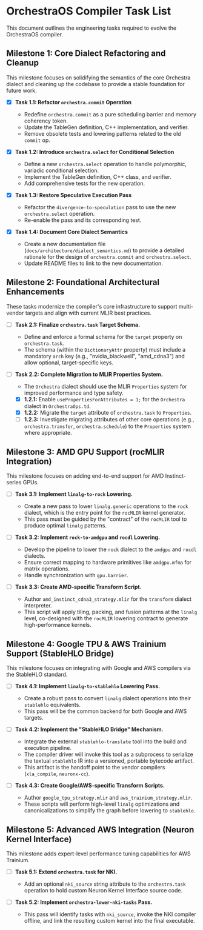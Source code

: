 # OrchestraOS Compiler Task List

This document outlines the engineering tasks required to evolve the OrchestraOS compiler.

## Milestone 1: Core Dialect Refactoring and Cleanup

This milestone focuses on solidifying the semantics of the core Orchestra dialect and cleaning up the codebase to provide a stable foundation for future work.

-   [x] **Task 1.1: Refactor `orchestra.commit` Operation**
    -   Redefine `orchestra.commit` as a pure scheduling barrier and memory coherency token.
    -   Update the TableGen definition, C++ implementation, and verifier.
    -   Remove obsolete tests and lowering patterns related to the old `commit` op.

-   [x] **Task 1.2: Introduce `orchestra.select` for Conditional Selection**
    -   Define a new `orchestra.select` operation to handle polymorphic, variadic conditional selection.
    -   Implement the TableGen definition, C++ class, and verifier.
    -   Add comprehensive tests for the new operation.

-   [x] **Task 1.3: Restore Speculative Execution Pass**
    -   Refactor the `divergence-to-speculation` pass to use the new `orchestra.select` operation.
    -   Re-enable the pass and its corresponding test.

-   [x] **Task 1.4: Document Core Dialect Semantics**
    -   Create a new documentation file (`docs/architecture/dialect_semantics.md`) to provide a detailed rationale for the design of `orchestra.commit` and `orchestra.select`.
    -   Update README files to link to the new documentation.

## Milestone 2: Foundational Architectural Enhancements

These tasks modernize the compiler's core infrastructure to support multi-vendor targets and align with current MLIR best practices.

-   [ ] **Task 2.1: Finalize `orchestra.task` Target Schema.**
    -   Define and enforce a formal schema for the `target` property on `orchestra.task`.
    -   The schema (within the `DictionaryAttr` property) must include a mandatory `arch` key (e.g., "nvidia_blackwell", "amd_cdna3") and allow optional, target-specific keys.

-   [ ] **Task 2.2: Complete Migration to MLIR Properties System.**
    -   The `Orchestra` dialect should use the MLIR `Properties` system for improved performance and type safety.
    -   [x] **1.2.1:** Enable `usePropertiesForAttributes = 1;` for the `Orchestra` dialect in `OrchestraOps.td`.
    -   [x] **1.2.2:** Migrate the `target` attribute of `orchestra.task` to `Properties`.
    -   [ ] **1.2.3:** Investigate migrating attributes of other core operations (e.g., `orchestra.transfer`, `orchestra.schedule`) to the `Properties` system where appropriate.

## Milestone 3: AMD GPU Support (rocMLIR Integration)

This milestone focuses on adding end-to-end support for AMD Instinct-series GPUs.

-   [ ] **Task 3.1: Implement `linalg-to-rock` Lowering.**
    -   Create a new pass to lower `linalg.generic` operations to the `rock` dialect, which is the entry point for the `rocMLIR` kernel generator.
    -   This pass must be guided by the "contract" of the `rocMLIR` tool to produce optimal `linalg` patterns.

-   [ ] **Task 3.2: Implement `rock-to-amdgpu` and `rocdl` Lowering.**
    -   Develop the pipeline to lower the `rock` dialect to the `amdgpu` and `rocdl` dialects.
    -   Ensure correct mapping to hardware primitives like `amdgpu.mfma` for matrix operations.
    -   Handle synchronization with `gpu.barrier`.

-   [ ] **Task 3.3: Create AMD-specific Transform Script.**
    -   Author `amd_instinct_cdna3_strategy.mlir` for the `transform` dialect interpreter.
    -   This script will apply tiling, packing, and fusion patterns at the `linalg` level, co-designed with the `rocMLIR` lowering contract to generate high-performance kernels.

## Milestone 4: Google TPU & AWS Trainium Support (StableHLO Bridge)

This milestone focuses on integrating with Google and AWS compilers via the StableHLO standard.

-   [ ] **Task 4.1: Implement `linalg-to-stablehlo` Lowering Pass.**
    -   Create a robust pass to convert `linalg` dialect operations into their `stablehlo` equivalents.
    -   This pass will be the common backend for both Google and AWS targets.

-   [ ] **Task 4.2: Implement the "StableHLO Bridge" Mechanism.**
    -   Integrate the external `stablehlo-translate` tool into the build and execution pipeline.
    -   The compiler driver will invoke this tool as a subprocess to serialize the textual `stablehlo` IR into a versioned, portable bytecode artifact.
    -   This artifact is the handoff point to the vendor compilers (`xla_compile`, `neuronx-cc`).

-   [ ] **Task 4.3: Create Google/AWS-specific Transform Scripts.**
    -   Author `google_tpu_strategy.mlir` and `aws_trainium_strategy.mlir`.
    -   These scripts will perform high-level `linalg` optimizations and canonicalizations to simplify the graph before lowering to `stablehlo`.

## Milestone 5: Advanced AWS Integration (Neuron Kernel Interface)

This milestone adds expert-level performance tuning capabilities for AWS Trainium.

-   [ ] **Task 5.1: Extend `orchestra.task` for NKI.**
    -   Add an optional `nki_source` string attribute to the `orchestra.task` operation to hold custom Neuron Kernel Interface source code.

-   [ ] **Task 5.2: Implement `orchestra-lower-nki-tasks` Pass.**
    -   This pass will identify tasks with `nki_source`, invoke the NKI compiler offline, and link the resulting custom kernel into the final executable.
